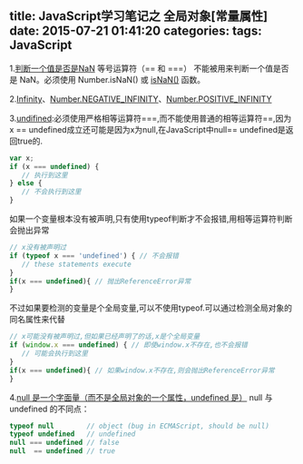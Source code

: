 title: JavaScript学习笔记之 全局对象[常量属性]
date: 2015-07-21 01:41:20
categories:
tags: JavaScript
---

1.[判断一个值是否是NaN](https://developer.mozilla.org/zh-CN/docs/Web/JavaScript/Reference/Global_Objects/NaN)
等号运算符（== 和 ===） 不能被用来判断一个值是否是 NaN。必须使用 Number.isNaN() 或 [isNaN()](https://developer.mozilla.org/zh-CN/docs/Web/JavaScript/Reference/Global_Objects/isNaN) 函数。

2.[Infinity](https://developer.mozilla.org/zh-CN/docs/Web/JavaScript/Reference/Global_Objects/Infinity)、[Number.NEGATIVE_INFINITY](https://developer.mozilla.org/zh-CN/docs/Web/JavaScript/Reference/Global_Objects/Number/NEGATIVE_INFINITY)、[Number.POSITIVE_INFINITY](https://developer.mozilla.org/zh-CN/docs/Web/JavaScript/Reference/Global_Objects/Number/POSITIVE_INFINITY)

3.[undifined](https://developer.mozilla.org/zh-CN/docs/Web/JavaScript/Reference/Global_Objects/undefined):必须使用严格相等运算符===,而不能使用普通的相等运算符==,因为x == undefined成立还可能是因为x为null,在JavaScript中null== undefined是返回true的.
<!--more-->
```javascript
var x;
if (x === undefined) {
   // 执行到这里
} else {
   // 不会执行到这里
}
```
如果一个变量根本没有被声明,只有使用typeof判断才不会报错,用相等运算符判断会抛出异常
```javascript
// x没有被声明过
if (typeof x === 'undefined') { // 不会报错
   // these statements execute
}
if(x === undefined){ // 抛出ReferenceError异常
}
```
不过如果要检测的变量是个全局变量,可以不使用typeof.可以通过检测全局对象的同名属性来代替
```javascript
// x可能没有被声明过,但如果已经声明了的话,x是个全局变量
if (window.x === undefined) { // 即使window.x不存在,也不会报错
   // 可能会执行到这里
}
if(x === undefined){ // 如果window.x不存在,则会抛出ReferenceError异常
}
```

4.[null 是一个字面量（而不是全局对象的一个属性，undefined 是）](https://developer.mozilla.org/zh-CN/docs/Web/JavaScript/Reference/Global_Objects/null)
null 与 undefined 的不同点：
```javascript
typeof null        // object (bug in ECMAScript, should be null)
typeof undefined   // undefined
null === undefined // false
null  == undefined // true
```

